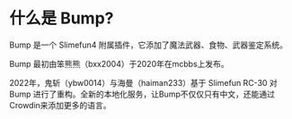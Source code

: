 # 什么是 Bump?

Bump 是一个 Slimefun4 附属插件，它添加了魔法武器、食物、武器鉴定系统。



Bump 最初由笨熊熊（bxx2004）于2020年在mcbbs上发布。

2022年，鬼斩（ybw0014）与海曼（haiman233）基于 Slimefun RC-30 对 Bump 进行了重构。全新的本地化服务，让Bump不仅仅只有中文，还能通过Crowdin来添加更多的语言。
